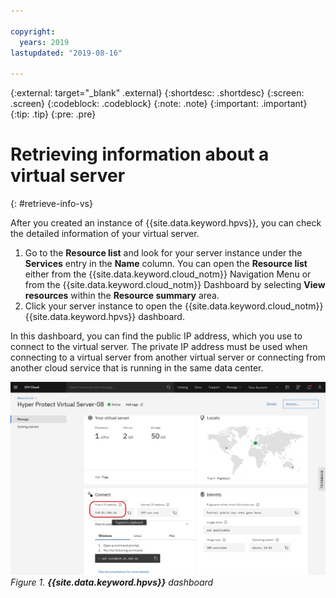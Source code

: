 ```yaml
---

copyright:
  years: 2019
lastupdated: "2019-08-16"

---
```


{:external: target="_blank" .external}
{:shortdesc: .shortdesc}
{:screen: .screen}
{:codeblock: .codeblock}
{:note: .note}
{:important: .important}
{:tip: .tip}
{:pre: .pre}

# Retrieving information about a virtual server
{: #retrieve-info-vs}

After you created an instance of {{site.data.keyword.hpvs}}, you can check the detailed information of your virtual server.

1. Go to the **Resource list** and look for your server instance under the **Services** entry in the **Name** column. You can open the **Resource list** either from the {{site.data.keyword.cloud_notm}} Navigation Menu or from the {{site.data.keyword.cloud_notm}} Dashboard by selecting **View resources** within the **Resource summary** area.  
2. Click your server instance to open the {{site.data.keyword.cloud_notm}} {{site.data.keyword.hpvs}} dashboard.

In this dashboard, you can find the public IP address, which you use to connect to the virtual server.
The private IP address must be used when connecting to a virtual server from another virtual server or connecting from another cloud service that is running in the same data center.  

![**{{site.data.keyword.hpvs}}** dashboard](image/hpvs_instance.jpg "**{{site.data.keyword.hpvs}}** dashboard")
*Figure 1. **{{site.data.keyword.hpvs}}** dashboard*
